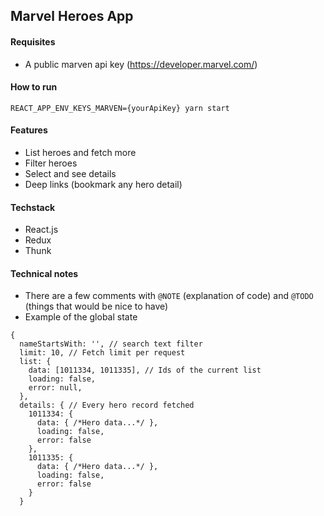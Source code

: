 ## Marvel Heroes App

#### Requisites
  - A public marven api key (https://developer.marvel.com/)

#### How to run
  `REACT_APP_ENV_KEYS_MARVEN={yourApiKey} yarn start`

#### Features

  - List heroes and fetch more
  - Filter heroes
  - Select and see details
  - Deep links (bookmark any hero detail)


#### Techstack
  
  - React.js
  - Redux
  - Thunk

#### Technical notes

  - There are a few comments with `@NOTE` (explanation of code) and `@TODO` (things that would be nice to have)
  - Example of the global state

  ```
  {
    nameStartsWith: '', // search text filter
    limit: 10, // Fetch limit per request
    list: {
      data: [1011334, 1011335], // Ids of the current list
      loading: false,
      error: null,
    },
    details: { // Every hero record fetched
      1011334: {
        data: { /*Hero data...*/ },
        loading: false,
        error: false
      },
      1011335: {
        data: { /*Hero data...*/ },
        loading: false,
        error: false
      }
    }


